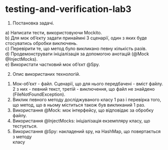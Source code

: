 # testing-and-verification-lab3

1.	Постановка задачі.

a)	Написати тести, використовуючи Mockito.  
b)	Для мок об’єкту задати принаймні 3 сценарії, один з яких буде стосуватись обробки виключень.  
c)	Перевірити те, що метод було викликано певну кількість разів.  
d)	Продемонструвати ініціалізація за допомогою анотацій (@Mock @InjectMocks).  
e)	Використати частковий мок об’єкт @Spy.  

2.	Опис використаних технологій.

1)	Мок-об’єкт - файл. Сценарії, що для нього передбачені - вміст файлу. 2 з них - певний текст, третій - виключення, що файл не знайдено (FileNotFoundException).  
2)	Виклик певного методу досліджуваного класу 1 раз і перевірка того, що метод, що в ньому міститься також був викликаний 1 раз.  
3)	Використання @Mock: мок інтерфейсу, що відповідає за обробку файлу.  
4)	Використання @InjectMocks: ініціалізація екземпляру класу, що тестується.  
5)	Використання @Spy: накладений spy, на HashMap, що повертається з методу  
класу
